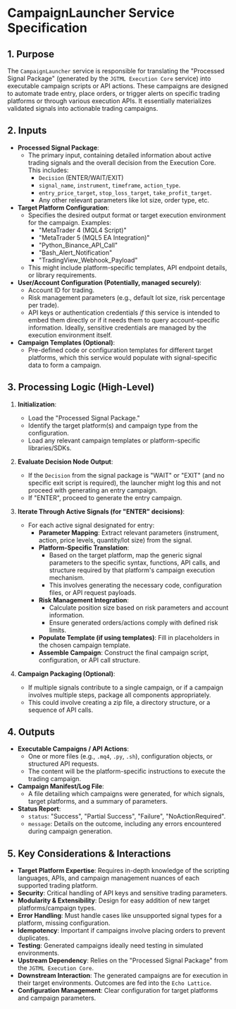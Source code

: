
# CampaignLauncher Service Specification

## 1. Purpose

The `CampaignLauncher` service is responsible for translating the "Processed Signal Package" (generated by the `JGTML Execution Core` service) into executable campaign scripts or API actions. These campaigns are designed to automate trade entry, place orders, or trigger alerts on specific trading platforms or through various execution APIs. It essentially materializes validated signals into actionable trading campaigns.

## 2. Inputs

*   **Processed Signal Package**:
    *   The primary input, containing detailed information about active trading signals and the overall decision from the Execution Core. This includes:
        *   `Decision` (ENTER/WAIT/EXIT)
        *   `signal_name`, `instrument`, `timeframe`, `action_type`.
        *   `entry_price_target`, `stop_loss_target`, `take_profit_target`.
        *   Any other relevant parameters like lot size, order type, etc.
*   **Target Platform Configuration**:
    *   Specifies the desired output format or target execution environment for the campaign. Examples:
        *   "MetaTrader 4 (MQL4 Script)"
        *   "MetaTrader 5 (MQL5 EA Integration)"
        *   "Python_Binance_API_Call"
        *   "Bash_Alert_Notification"
        *   "TradingView_Webhook_Payload"
    *   This might include platform-specific templates, API endpoint details, or library requirements.
*   **User/Account Configuration (Potentially, managed securely)**:
    *   Account ID for trading.
    *   Risk management parameters (e.g., default lot size, risk percentage per trade).
    *   API keys or authentication credentials *if* this service is intended to embed them directly or if it needs them to query account-specific information. Ideally, sensitive credentials are managed by the execution environment itself.
*   **Campaign Templates (Optional)**:
    *   Pre-defined code or configuration templates for different target platforms, which this service would populate with signal-specific data to form a campaign.

## 3. Processing Logic (High-Level)

1.  **Initialization**:
    *   Load the "Processed Signal Package."
    *   Identify the target platform(s) and campaign type from the configuration.
    *   Load any relevant campaign templates or platform-specific libraries/SDKs.

2.  **Evaluate Decision Node Output**:
    *   If the `Decision` from the signal package is "WAIT" or "EXIT" (and no specific exit script is required), the launcher might log this and not proceed with generating an entry campaign.
    *   If "ENTER", proceed to generate the entry campaign.

3.  **Iterate Through Active Signals (for "ENTER" decisions)**:
    *   For each active signal designated for entry:
        *   **Parameter Mapping**: Extract relevant parameters (instrument, action, price levels, quantity/lot size) from the signal.
        *   **Platform-Specific Translation**:
            *   Based on the target platform, map the generic signal parameters to the specific syntax, functions, API calls, and structure required by that platform's campaign execution mechanism.
            *   This involves generating the necessary code, configuration files, or API request payloads.
        *   **Risk Management Integration**:
            *   Calculate position size based on risk parameters and account information.
            *   Ensure generated orders/actions comply with defined risk limits.
        *   **Populate Template (if using templates)**: Fill in placeholders in the chosen campaign template.
        *   **Assemble Campaign**: Construct the final campaign script, configuration, or API call structure.

4.  **Campaign Packaging (Optional)**:
    *   If multiple signals contribute to a single campaign, or if a campaign involves multiple steps, package all components appropriately.
    *   This could involve creating a zip file, a directory structure, or a sequence of API calls.

## 4. Outputs

*   **Executable Campaigns / API Actions**:
    *   One or more files (e.g., `.mq4`, `.py`, `.sh`), configuration objects, or structured API requests.
    *   The content will be the platform-specific instructions to execute the trading campaign.
*   **Campaign Manifest/Log File**:
    *   A file detailing which campaigns were generated, for which signals, target platforms, and a summary of parameters.
*   **Status Report**:
    *   `status`: "Success", "Partial Success", "Failure", "NoActionRequired".
    *   `message`: Details on the outcome, including any errors encountered during campaign generation.

## 5. Key Considerations & Interactions

*   **Target Platform Expertise**: Requires in-depth knowledge of the scripting languages, APIs, and campaign management nuances of each supported trading platform.
*   **Security**: Critical handling of API keys and sensitive trading parameters.
*   **Modularity & Extensibility**: Design for easy addition of new target platforms/campaign types.
*   **Error Handling**: Must handle cases like unsupported signal types for a platform, missing configuration.
*   **Idempotency**: Important if campaigns involve placing orders to prevent duplicates.
*   **Testing**: Generated campaigns ideally need testing in simulated environments.
*   **Upstream Dependency**: Relies on the "Processed Signal Package" from the `JGTML Execution Core`.
*   **Downstream Interaction**: The generated campaigns are for execution in their target environments. Outcomes are fed into the `Echo Lattice`.
*   **Configuration Management**: Clear configuration for target platforms and campaign parameters.
